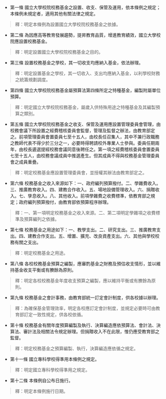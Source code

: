 * 第一條 國立大學校院校務基金之設置、收支、保管及運用，依本條例之規定；本條例未規定者，適用其他有關法律之規定。

> 釋：明定本條例為設置國立大學校院校務基金之依據。

* 第二條 為因應高等教育發展趨勢，提昇教育品質，增進教育績效，國立大學校院應設置校務基金。

> 釋：明定設置國立大學校院校務基金之目的。

* 第三條 設置校務基金之學校，其一切收支均應納入基金，依法辦理。

> 釋：明定設置基金之學校，其一切收入、支出均應納入基金，以利學校財務之統籌規劃調度。

* 第四條 國立大學校院校務基金屬預算法第四條所定之特種基金，編製附屬單位預算。

> 釋：明定國立大學校院校務基金，屬歲入供特殊用途之特種基金及其編製預算之類別。

* 第五條 國立大學校院校務基金之收支、保管及運用應設置管理委員會管理，由校務會議下所設置之經費稽核委員會監督，管理及監督之辦法，由教育部定之。前項管理委員會置委員七至十五人，由校長任召集人，其中不兼行政職務之教師代表不得少於三分之一，必要時得聘請校外專業人士參與。委員任期兩年，由校長遴選提經校務會議同意後聘任之。第一項之經費稽核委員會置委員七至十五人，由校務會議成員中推選產生。但其成員不得與校務基金管理委員會之成員重疊。

> 釋：明定校務基金應設置管理委員會，並授權其辦法由教育部定之。

* 第六條 校務基金之收入來源如下：一、政府編列預算撥付。二、學雜費收入。三、推廣教育收入。四、建教合作收入。五、場地設備管理收入。六、捐贈收入。七、孳息收入。八、其他收入。前項學雜費之收費標準，依教育部之規定；政府編列預算撥付，由教育部依預算程序辦理。

> 釋：一、第一項明定校務基金之收入來源。二、第二項明定學雜項之收費標準及預算編列之依據。

* 第七條 校務基金之用途如下：一、教學支出。二、研究支出。三、推廣教育支出。四、建教合作支出。五、增置、擴充、改良資產支出。六、其他與學校校務有關之支出。

> 釋：明定校務基金之用途。

* 第八條 各校校務基金預算之編製，應審酌基金之財務及預估收支情形，並以維持基金收支平衡或有賸餘為原則。

> 釋：明定各校校務基金年度收支預算之編製，應以維持平衡或有賸餘為原則。

* 第九條 校務基金之會計事務，由教育部統一訂定會計制度，供各校據以辦理。

> 釋：為確保基金管理效率，明定各校應訂定會計制度，並規定必要時可由教育部訂定一致性規定，供各校依循。

* 第十條 校務基金有關年度預算編製及執行、決算編造應依預算法、會計法、決算法、審計法及相關法令規定辦理。但捐贈收入不在此限，惟仍應受教育部之監督。

> 釋：明定校務基金之預算編製、執行，決算編造應依循之規定。

* 第十一條 國立專科學校得準用本條例之規定。

> 釋：明定國立專科學校得準用之規定。

* 第十二條 本條例自公布日施行。

> 釋：明定本條例施行日期。

